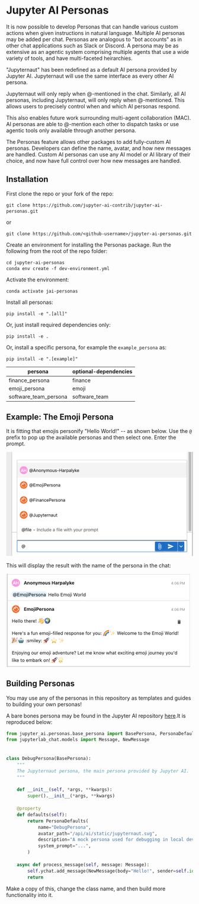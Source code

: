 # Jupyter AI Personas

It is now possible to develop Personas that can handle various custom actions when given instructions in natural language. Multiple AI personas may be added per chat. Personas are analogous to "bot accounts" as in other chat applications such as Slack or Discord. A persona may be as extensive as an agentic system comprising multiple agents that use a wide variety of tools, and have multi-faceted heirarchies. 

"Jupyternaut" has been redefined as a default AI persona provided by Jupyter AI. Jupyternaut will use the same interface as every other AI persona.

Jupyternaut will only reply when @-mentioned in the chat. Similarly, all AI personas, including Jupyternaut, will only reply when @-mentioned. This allows users to precisely control when and which AI personas respond.

This also enables future work surrounding multi-agent collaboration (MAC). AI personas are able to @-mention each other to dispatch tasks or use agentic tools only available through another persona.

The Personas feature allows other packages to add fully-custom AI personas. Developers can define the name, avatar, and how new messages are handled. Custom AI personas can use any AI model or AI library of their choice, and now have full control over how new messages are handled.

## Installation

First clone the repo or your fork of the repo:
```
git clone https://github.com/jupyter-ai-contrib/jupyter-ai-personas.git
```
or
```
git clone https://github.com/<github-username>/jupyter-ai-personas.git
```

Create an environment for installing the Personas package. Run the following from the root of the repo folder:
```
cd jupyter-ai-personas
conda env create -f dev-environment.yml
```

Activate the environment: 
```
conda activate jai-personas
```

Install all personas:
```
pip install -e ".[all]"
```

Or, just install required dependencies only:
```
pip install -e .
```

Or, install a specific persona, for example the `example_persona` as:
```
pip install -e ".[example]"
```
| persona  | optional-dependencies |
| ------------- | ------------- |
| finance_persona | finance  |
| emoji_persona  | emoji  |
| software_team_persona  | software_team |

## Example: The Emoji Persona

It is fitting that emojis personify "Hello World!" -- as shown below. 
Use the `@` prefix to pop up the available personas and then select one. Enter the prompt.

![Hello World](jupyter_ai_personas/emoji_persona/emoji1.png)

This will display the result with the name of the persona in the chat:

![Hello World](jupyter_ai_personas/emoji_persona/emoji2.png)

## Building Personas

You may use any of the personas in this repository as templates and guides to building your own personas!

A bare bones persona may be found in the Jupyter AI repository [here](https://github.com/jupyterlab/jupyter-ai/blob/main/packages/jupyter-ai-test/jupyter_ai_test/debug_persona.py).It is reproduced below: 

```python
from jupyter_ai.personas.base_persona import BasePersona, PersonaDefaults
from jupyterlab_chat.models import Message, NewMessage


class DebugPersona(BasePersona):
    """
    The Jupyternaut persona, the main persona provided by Jupyter AI.
    """

    def __init__(self, *args, **kwargs):
        super().__init__(*args, **kwargs)

    @property
    def defaults(self):
        return PersonaDefaults(
            name="DebugPersona",
            avatar_path="/api/ai/static/jupyternaut.svg",
            description="A mock persona used for debugging in local dev environments.",
            system_prompt="...",
        )

    async def process_message(self, message: Message):
        self.ychat.add_message(NewMessage(body="Hello!", sender=self.id))
        return
```

Make a copy of this, change the class name, and then build more functionality into it. 
